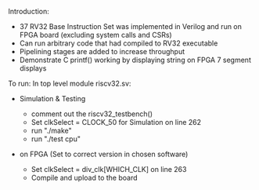 Introduction:
- 37 RV32 Base Instruction Set was implemented in Verilog and run on FPGA board
	(excluding system calls and CSRs)
- Can run arbitrary code that had compiled to RV32 executable
- Pipelining stages are added to increase throughput
- Demonstrate C printf() working by displaying string on FPGA 7 segment displays

To run:
In top level module riscv32.sv:
- Simulation & Testing
	+ comment out the riscv32_testbench()
	+ Set clkSelect = CLOCK_50 for Simulation on line 262
	+ run "./make"
	+ run "./test cpu"

- on FPGA (Set to correct version in chosen software)
	+ Set clkSelect = div_clk[WHICH_CLK] on line 263
	+ Compile and upload to the board
